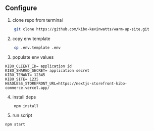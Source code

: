 ## Configure
1. clone repo from terminal
```bash
    git clone https://github.com/kibo-kevinwatts/warm-up-site.git
```

2. copy env template
```bash
    cp .env.template .env
```

3. populate env values
```
KIBO_CLIENT_ID= application id
KIBO_SHARED_SECRET= application secret
KIBO_TENANT= 12345
KIBO_SITE= 1235
HEADLESS_STOREFRONT_URL=https://nextjs-storefront-kibo-commerce.vercel.app/
```

4. install deps
```bash
    npm install
```

5. run script
```bash
npm start
```
